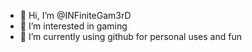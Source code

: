 - 👋 Hi, I’m @INFiniteGam3rD
- 👀 I’m interested in gaming
- 🌱 I’m currently using github for personal uses and fun
